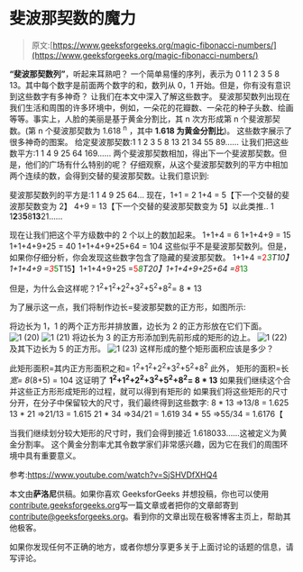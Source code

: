 # 斐波那契数的魔力

> 原文:[https://www.geeksforgeeks.org/magic-fibonacci-numbers/](https://www.geeksforgeeks.org/magic-fibonacci-numbers/)

**“斐波那契数列”**，听起来耳熟吧？
一个简单易懂的序列，表示为 0 1 1 2 3 5 8 13。其中每个数字是前面两个数字的和，数列从 0，1 开始。但是，你有没有意识到这些数字有多神奇？
让我们在本文中深入了解这些数字。
斐波那契数列出现在我们生活和周围的许多环境中，例如，一朵花的花瓣数、一朵花的种子头数、绘画等等。事实上，人脸的美丽是基于黄金分割比，其 n 次方形成第 n 个斐波那契数。(第 n 个斐波那契数为 1.618 <sup>n</sup> ，其中 **1.618 为黄金分割比**)。
这些数字展示了很多神奇的图案。
给定斐波那契数:1 1 2 3 5 8 13 21 34 55 89……
让我们把这些数平方:1 1 4 9 25 64 169……
两个斐波那契数相加，得出下一个斐波那契数。但是，他们的广场有什么特别的呢？
仔细观察，从这个斐波那契数列的平方中相加两个连续的数，会得到交替的斐波那契数。让我们意识到:

斐波那契数列的平方是:1 1 4 9 25 64…
现在，1+1 = 2
1+4 = 5【下一个交替的斐波那契数变为 2】
4+9 = 13【下一个交替的斐波那契数变为 5】以此类推..
1 1**2**3**5**8**13**21……

现在让我们把这个平方级数中的 2 个以上的数加起来。
1+1+4 = 6
1+1+4+9 = 15
1+1+4+9+25 = 40
1+1+4+9+25+64 = 104
这些似乎不是斐波那契数列。但是，如果你仔细分析，你会发现这些数字包含了隐藏的斐波那契数。
1+1+4 =<font style="color:red">2</font>*<font style="color:green">3</font>T10】1+1+4+9 =<font style="color:red">3</font>*<font style="color:green">5</font>T15】1+1+4+9+25 =<font style="color:red">5</font>*<font style="color:green">8</font>T20】1+1+4+9+25+64 =<font style="color:red">8</font>*<font style="color:green">13</font>

但是，为什么会这样呢？1<sup>2</sup>+1<sup>2</sup>+2<sup>2</sup>+3<sup>2</sup>+5<sup>2</sup>+8<sup>2</sup>= 8 * 13

为了展示这一点，我们将制作边长=斐波那契数的正方形，如图所示:

将边长为 1，1 的两个正方形并排放置，边长为 2 的正方形放在它们下面。
![1 (20)](img/73ead9dd35cb00a8f26aa879eea35c51.png)
![1 (21)](img/a4627953f8640c4cd2c0833a13154ce3.png)
将边长为 3 的正方形添加到先前形成的矩形的边上。
![1 (22)](img/a582a78c7da9a2f08c39a830380a3e47.png)
及其下边长为 5 的正方形。
![1 (23)](img/b632b1bc1f575aa1beba3b2b47ed1ad2.png)
这样形成的整个矩形面积应该是多少？

此矩形面积=其内正方形面积之和= 1<sup>2</sup>+1<sup>2</sup>+2<sup>2</sup>+3<sup>2</sup>+5<sup>2</sup>+8<sup>2</sup>
此外， 矩形的面积=长*宽= 8*(8+5) = 104 这证明了
**1<sup>2</sup>+1<sup>2</sup>+2<sup>2</sup>+3<sup>2</sup>+5<sup>2</sup>+8<sup>2</sup>= 8 * 13** 
如果我们继续这个合并这些正方形形成矩形的过程，就可以得到有矩形的
如果我们将这些矩形的尺寸分开，在分子中保留较大的尺寸，我们最终得到这些数字:
8 * 13 =>13/8 = 1.625
13 * 21 =>21/13 = 1.615
21 * 34 =>34/21 = 1.619
34 * 55 =>55/34 = 1.6176【

当我们继续划分较大矩形的尺寸时，我们会得到接近 1.618033……这被定义为黄金分割率。
这个黄金分割率尤其令数学家们非常感兴趣，因为它在我们的周围环境中具有重要意义。

参考:https://www.youtube.com/watch?v=SjSHVDfXHQ4

本文由**萨洛尼**供稿。如果你喜欢 GeeksforGeeks 并想投稿，你也可以使用[contribute.geeksforgeeks.org](http://contribute.geeksforgeeks.org)写一篇文章或者把你的文章邮寄到 contribute@geeksforgeeks.org。看到你的文章出现在极客博客主页上，帮助其他极客。

如果你发现任何不正确的地方，或者你想分享更多关于上面讨论的话题的信息，请写评论。